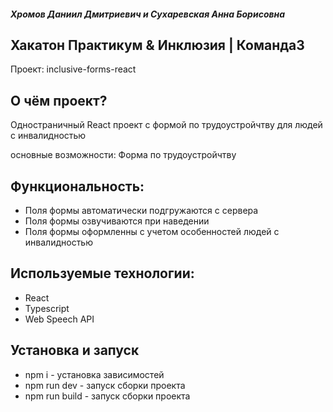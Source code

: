 ##### Хромов Даниил Дмитриевич и  Сухаревская Анна Борисовна

## Хакатон Практикум & Инклюзия |  Команда3

Проект: inclusive-forms-react

## О чём проект?

Одностраничный React проект с формой по трудоустройчтву для людей с инвалидностью

основные возможности:
Форма по трудоустройчтву

## Функциональность:
- Поля формы автоматически подгружаются с сервера
- Поля формы озвучиваются при наведении
- Поля формы оформленны с учетом особенностей людей с инвалидностью


## Используемые технологии:
- React
- Typescript
- Web Speech API



## Установка и запуск
- npm i - установка зависимостей
- npm run dev - запуск сборки проекта
- npm run build - запуск сборки проекта
